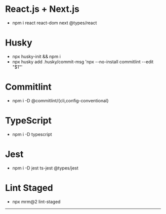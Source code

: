 # React.js + Next.js

- npm i react react-dom next @types/react

# Husky

- npx husky-init && npm i
- npx husky add .husky/commit-msg 'npx --no-install commitlint --edit "$1"'

# Commitlint

- npm i -D @commitlint/{cli,config-conventional}

# TypeScript

- npm i -D typescript

# Jest

- npm i -D jest ts-jest @types/jest

# Lint Staged

- npx mrm@2 lint-staged

---

